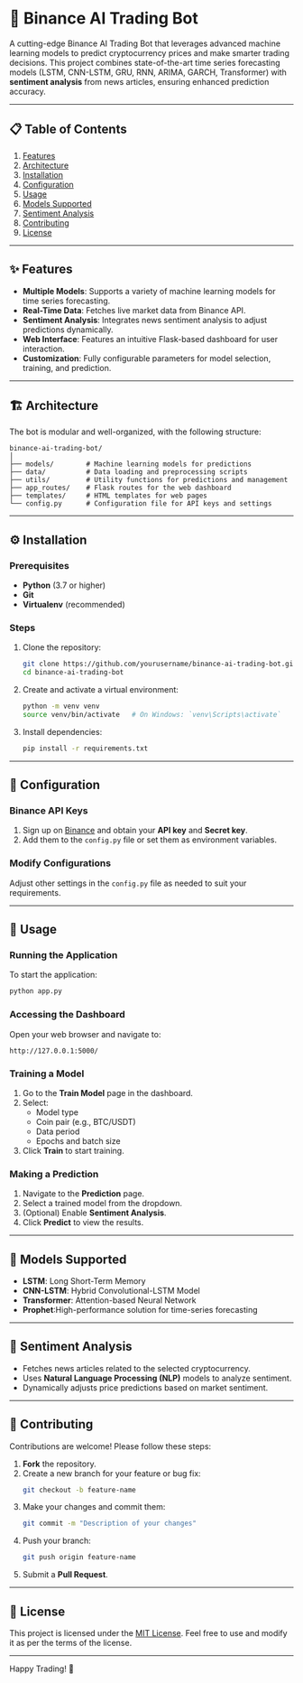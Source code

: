 
# 🚀 Binance AI Trading Bot

A cutting-edge Binance AI Trading Bot that leverages advanced machine learning models to predict cryptocurrency prices and make smarter trading decisions. This project combines state-of-the-art time series forecasting models (LSTM, CNN-LSTM, GRU, RNN, ARIMA, GARCH, Transformer) with **sentiment analysis** from news articles, ensuring enhanced prediction accuracy.

---

## 📋 Table of Contents
1. [Features](#features)
2. [Architecture](#architecture)
3. [Installation](#installation)
4. [Configuration](#configuration)
5. [Usage](#usage)
6. [Models Supported](#models-supported)
7. [Sentiment Analysis](#sentiment-analysis)
8. [Contributing](#contributing)
9. [License](#license)

---

## ✨ Features
- **Multiple Models**: Supports a variety of machine learning models for time series forecasting.
- **Real-Time Data**: Fetches live market data from Binance API.
- **Sentiment Analysis**: Integrates news sentiment analysis to adjust predictions dynamically.
- **Web Interface**: Features an intuitive Flask-based dashboard for user interaction.
- **Customization**: Fully configurable parameters for model selection, training, and prediction.

---

## 🏗️ Architecture
The bot is modular and well-organized, with the following structure:
```
binance-ai-trading-bot/
│
├── models/        # Machine learning models for predictions
├── data/          # Data loading and preprocessing scripts
├── utils/         # Utility functions for predictions and management
├── app_routes/    # Flask routes for the web dashboard
├── templates/     # HTML templates for web pages
└── config.py      # Configuration file for API keys and settings
```

---

## ⚙️ Installation

### Prerequisites
- **Python** (3.7 or higher)
- **Git**
- **Virtualenv** (recommended)

### Steps
1. Clone the repository:
   ```bash
   git clone https://github.com/yourusername/binance-ai-trading-bot.git
   cd binance-ai-trading-bot
   ```

2. Create and activate a virtual environment:
   ```bash
   python -m venv venv
   source venv/bin/activate   # On Windows: `venv\Scripts\activate`
   ```

3. Install dependencies:
   ```bash
   pip install -r requirements.txt
   ```

---

## 🔧 Configuration

### Binance API Keys
1. Sign up on [Binance](https://www.binance.com) and obtain your **API key** and **Secret key**.
2. Add them to the `config.py` file or set them as environment variables.

### Modify Configurations
Adjust other settings in the `config.py` file as needed to suit your requirements.

---

## 🚀 Usage

### Running the Application
To start the application:
```bash
python app.py
```

### Accessing the Dashboard
Open your web browser and navigate to:
```
http://127.0.0.1:5000/
```

### Training a Model
1. Go to the **Train Model** page in the dashboard.
2. Select:
   - Model type
   - Coin pair (e.g., BTC/USDT)
   - Data period
   - Epochs and batch size
3. Click **Train** to start training.

### Making a Prediction
1. Navigate to the **Prediction** page.
2. Select a trained model from the dropdown.
3. (Optional) Enable **Sentiment Analysis**.
4. Click **Predict** to view the results.

---

## 🧠 Models Supported
- **LSTM**: Long Short-Term Memory
- **CNN-LSTM**: Hybrid Convolutional-LSTM Model
- **Transformer**: Attention-based Neural Network
- **Prophet**:High-performance solution for time-series forecasting

---

## 💬 Sentiment Analysis
- Fetches news articles related to the selected cryptocurrency.
- Uses **Natural Language Processing (NLP)** models to analyze sentiment.
- Dynamically adjusts price predictions based on market sentiment.

---

## 🤝 Contributing
Contributions are welcome! Please follow these steps:
1. **Fork** the repository.
2. Create a new branch for your feature or bug fix:
   ```bash
   git checkout -b feature-name
   ```
3. Make your changes and commit them:
   ```bash
   git commit -m "Description of your changes"
   ```
4. Push your branch:
   ```bash
   git push origin feature-name
   ```
5. Submit a **Pull Request**.

---

## 📄 License
This project is licensed under the [MIT License](LICENSE). Feel free to use and modify it as per the terms of the license.

---

Happy Trading! 🚀
